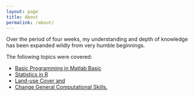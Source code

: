 ```yaml
---
layout: page
title: About
permalink: /about/
---
```


Over the period of four weeks, my understanding and depth of knowledge has been expanded wildly from very humble beginnings.

The following topics were covered:

- [Basic Programming in Matlab Basic](http://localhost:4000/julia/fotheringham/update/2019/01/07/Matlab.html)
- [Statistics in R](http://localhost:4000/update/2019/01/14/Basic-Stats.html)
- [Land-use Cover and](http://localhost:4000/update/2019/01/14/Landuse-Change-Modelling.html)
- [Change General Computational Skills.](http://localhost:4000/update/2019/01/28/Gen-Comp-Skills.html)

